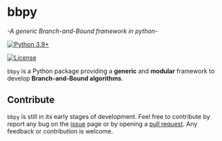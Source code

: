 bbpy
=====
*-A generic Branch-and-Bound framework in python-*

<!-- [![Documentation](https://img.shields.io/badge/documentation-latest-blue)](https://theoguyard.github.io/bbpy/html/index.html) -->
[![Python 3.9+](https://img.shields.io/badge/python-3.9%2B-blue)](https://www.python.org/downloads/release/python-390/)
<!-- [![PyPI version](https://badge.fury.io/py/bbpy.svg)](https://pypi.org/project/bbpy/) -->
<!-- [![codecov](https://codecov.io/github/TheoGuyard/bbpy/graph/badge.svg?token=H2IA4O67X6)](https://codecov.io/github/TheoGuyard/bbpy) -->
<!-- [![Test Status](https://github.com/TheoGuyard/bbpy/actions/workflows/test.yml/badge.svg)](https://github.com/TheoGuyard/bbpy/actions/workflows/test.yml) -->
[![License](https://img.shields.io/badge/License-AGPL--v3-red.svg)](https://github.com/TheoGuyard/bbpy/blob/main/LICENSE)

``bbpy`` is a Python package providing a **generic** and **modular** framework to develop **Branch-and-Bound algorithms**.

<!-- 
Check out the [documentation](https://theoguyard.github.io/bbpy/html/index.html) for a starting tour of the package. 
-->

<!-- 
## Installation

`bbpy` is available on [pypi](https://pypi.org>). The latest version of the package can be installed as


```shell
pip install bbpy
``` 
-->

## Contribute

`bbpy` is still in its early stages of development.
Feel free to contribute by report any bug on the [issue](https://github.com/TheoGuyard/bbpy/issues) page or by opening a [pull request](https://github.com/TheoGuyard/bbpy/pulls).
Any feedback or contribution is welcome.
